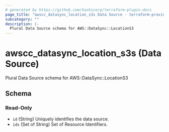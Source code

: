 ```yaml
---
# generated by https://github.com/hashicorp/terraform-plugin-docs
page_title: "awscc_datasync_location_s3s Data Source - terraform-provider-awscc"
subcategory: ""
description: |-
  Plural Data Source schema for AWS::DataSync::LocationS3
---
```


# awscc_datasync_location_s3s (Data Source)

Plural Data Source schema for AWS::DataSync::LocationS3



<!-- schema generated by tfplugindocs -->
## Schema

### Read-Only

- `id` (String) Uniquely identifies the data source.
- `ids` (Set of String) Set of Resource Identifiers.


